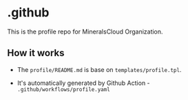 # .github

This is the profile repo for MineralsCloud Organization.

## How it works

- The `profile/README.md` is base on `templates/profile.tpl`. 

- It's automatically generated by Github Action - `.github/workflows/profile.yaml`
